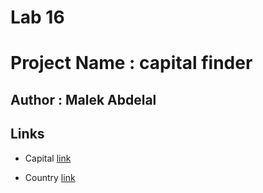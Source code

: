 # Lab 16

# Project Name : capital finder

## Author : Malek Abdelal

## Links 

* Capital [link](https://capital-finder-sepia.vercel.app/api/capital_finder?capital=Bern)

* Country [link](https://capital-finder-sepia.vercel.app/api/capital_finder?country=maldives)